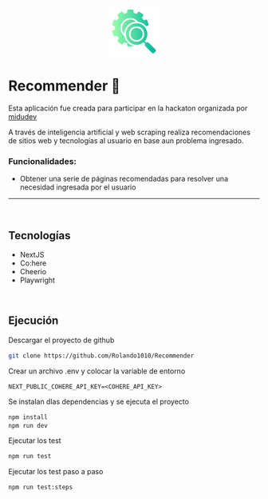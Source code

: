 <p align="center">
    <img src="./public/icon.png" width="100"/>
</p>

# Recommender 🔎

Esta aplicación fue creada para participar en la hackaton organizada por [midudev](https://twitch.tv/midudev)

A través de inteligencia artificial y web scraping realiza recomendaciones de sitios web y tecnologías al usuario en base aun problema ingresado.

### Funcionalidades:
* Obtener una serie de páginas recomendadas para resolver una necesidad ingresada por el usuario

<hr>
<br>

## Tecnologías
* NextJS
* Co:here
* Cheerio
* Playwright

<br>

## Ejecución

Descargar el proyecto de github
```bash
git clone https://github.com/Rolando1010/Recommender
```

Crear un archivo .env y colocar la variable de entorno
```env
NEXT_PUBLIC_COHERE_API_KEY=<COHERE_API_KEY>
```

Se instalan dlas dependencias y se ejecuta el proyecto
```bash
npm install
npm run dev
```

Ejecutar los test
```bash
npm run test
```

Ejecutar los test paso a paso
```bash
npm run test:steps
```
